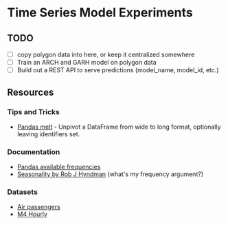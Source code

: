 # Time Series Model Experiments

## TODO
- [ ] copy polygon data into here, or keep it centralized somewhere
- [ ] Train an ARCH and GARH model on polygon data
- [ ] Build out a REST API to serve predictions (model_name, model_id, etc.)

## Resources

### Tips and Tricks
- [Pandas melt](https://pandas.pydata.org/docs/reference/api/pandas.melt.html) - Unpivot a DataFrame from wide to long format, optionally leaving identifiers set.

### Documentation
- [Pandas available frequencies](https://pandas.pydata.org/pandas-docs/stable/user_guide/timeseries.html#offset-aliases)
- [Seasonality by Rob J Hyndman](https://robjhyndman.com/hyndsight/seasonal-periods/) (what's my frequency argument?)

### Datasets
- [Air passengers]('https://datasets-nixtla.s3.amazonaws.com/air-passengers.csv')
- [M4 Hourly](https://datasets-nixtla.s3.amazonaws.com/m4-hourly.parquet')